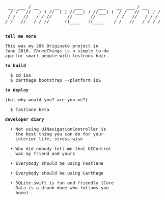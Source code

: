 <pre>

 __  ___ / __      __      ___      ___    __  ___ / __     ( )   __      ___      ___   
  / /   //   ) ) //  ) ) //___) ) //___) )  / /   //   ) ) / / //   ) ) //   ) ) ((   ) )
 / /   //   / / //      //       //        / /   //   / / / / //   / / ((___/ /   \ \    
/ /   //   / / //      ((____   ((____    / /   //   / / / / //   / /   //__   //   ) )  


<b>tell me more</b>

This was my 20% Originate project in
June 2016. <i>ThreeThings</i> is a simple to-do
app for smart people with lustrous hair.

<b>to build</b>

  $ cd ios
  $ carthage bootstrap --platform iOS
  
<b>to deploy</b>

(but why would you? are you me?)

  $ fastlane beta
  
<b>developer diary</b>

  • Not using UINavigationController is
    the best thing you can do for your
    interior life, stress-wise
    
  • Why did nobody tell me that UIControl
    was my friend and yours
    
  • Everybody should be using Fastlane
  
  • Everybody should be using Carthage
  
  • SQLite.swift is fun and friendly (Core
    Data is a drunk dude who follows you
    home)
</pre>
